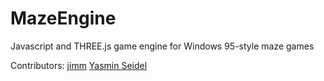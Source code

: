 # MazeEngine
Javascript and THREE.js game engine for Windows 95-style maze games

Contributors:
[jimm](https://github.com/ldyeax)
[Yasmin Seidel](https://github.com/jasminDreasond)